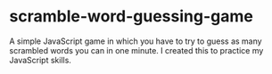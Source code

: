 # scramble-word-guessing-game
 A simple JavaScript game in which you have to try to guess as many scrambled words you can in one minute. I created this to practice my JavaScript skills.
